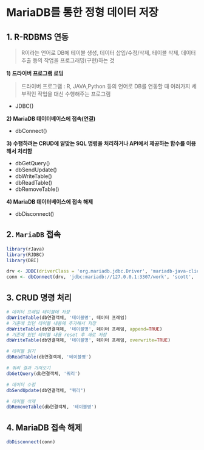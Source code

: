 # MariaDB를 통한 정형 데이터 저장



## 1. R-RDBMS 연동

> R이라는 언어로 DB에 테이블 생성, 데이터 삽입/수정/삭제, 테이블 삭제, 데이터 추출 등의 작업을 프로그래밍(구현)하는 것

**1) 드라이버 프로그램 로딩**

> 드라이버 프로그램 : R, JAVA,Python 등의 언어로 DB를 연동할 때 여러가지 세부적인 작업을 대신 수행해주는 프로그램

- JDBC()

**2) MariaDB 데이터베이스에 접속(연결)**

- dbConnect()

**3) 수행하려는 CRUD에 알맞는 SQL 명령을 처리하거나 API에서 제공하는 함수를 이용해서 처리함**

- dbGetQuery()
- dbSendUpdate()
- dbWriteTable()
- dbReadTable()
- dbRemoveTable()

**4) MariaDB 데이터베이스에 접속 해제**

- dbDisconnect()



## 2. `MariaDB` 접속

```R
library(rJava)
library(RJDBC)
library(DBI)

drv <- JDBC(driverClass = 'org.mariadb.jdbc.Driver', 'mariadb-java-client-2.6.2.jar')
conn <- dbConnect(drv, 'jdbc:mariadb://127.0.0.1:3307/work', 'scott', 'tiger')
```



## 3. CRUD 명령 처리

```R
# 데이터 프레임 테이블에 저장
dbWriteTable(db연결객체, '테이블명', 데이터 프레임)
# 기존에 있던 테이블 내용에 추가해서 저장
dbWriteTable(db연결객체, '테이블명', 데이터 프레임, append=TRUE)
# 기존에 있던 테이블 내용 reset 후 새로 저장
dbWriteTable(db연결객체, '테이블명', 데이터 프레임, overwrite=TRUE)

# 테이블 읽기
dbReadTable(db연결객체, '테이블명')

# 쿼리 결과 가져오기
dbGetQuery(db연결객체, '쿼리')

# 데이터 수정
dbSendUpdate(db연결객체, "쿼리")

# 테이블 삭제
dbRemoveTable(db연결객체, '테이블명')

```



## 4. MariaDB 접속 해제

```R
dbDisconnect(conn)
```

